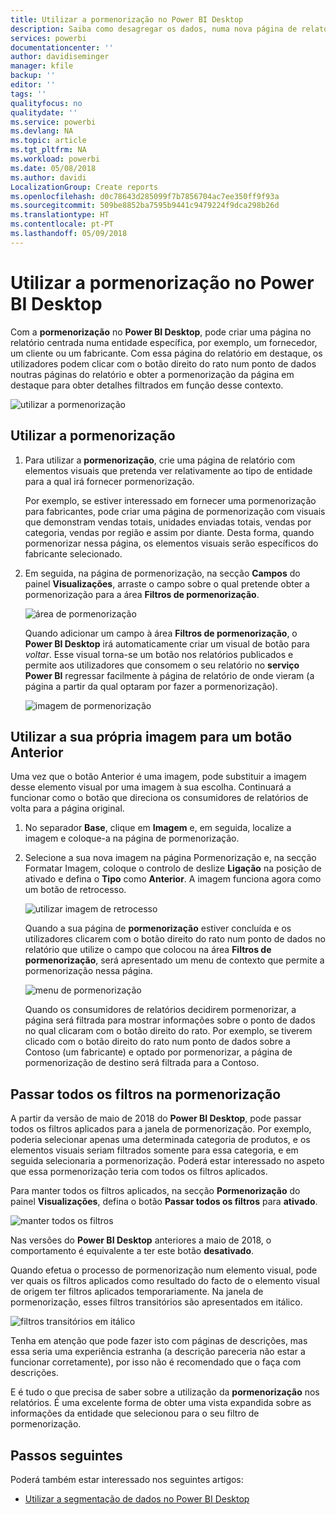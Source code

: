 ```yaml
---
title: Utilizar a pormenorização no Power BI Desktop
description: Saiba como desagregar os dados, numa nova página de relatório, no Power BI Desktop
services: powerbi
documentationcenter: ''
author: davidiseminger
manager: kfile
backup: ''
editor: ''
tags: ''
qualityfocus: no
qualitydate: ''
ms.service: powerbi
ms.devlang: NA
ms.topic: article
ms.tgt_pltfrm: NA
ms.workload: powerbi
ms.date: 05/08/2018
ms.author: davidi
LocalizationGroup: Create reports
ms.openlocfilehash: d0c78643d285099f7b7856704ac7ee350ff9f93a
ms.sourcegitcommit: 509be8852ba7595b9441c9479224f9dca298b26d
ms.translationtype: HT
ms.contentlocale: pt-PT
ms.lasthandoff: 05/09/2018
---
```

# <a name="use-drillthrough-in-power-bi-desktop"></a>Utilizar a pormenorização no Power BI Desktop
Com a **pormenorização** no **Power BI Desktop**, pode criar uma página no relatório centrada numa entidade específica, por exemplo, um fornecedor, um cliente ou um fabricante. Com essa página do relatório em destaque, os utilizadores podem clicar com o botão direito do rato num ponto de dados noutras páginas do relatório e obter a pormenorização da página em destaque para obter detalhes filtrados em função desse contexto.

![utilizar a pormenorização](media/desktop-drillthrough/drillthrough_01.png)

## <a name="using-drillthrough"></a>Utilizar a pormenorização
1. Para utilizar a **pormenorização**, crie uma página de relatório com elementos visuais que pretenda ver relativamente ao tipo de entidade para a qual irá fornecer pormenorização. 

    Por exemplo, se estiver interessado em fornecer uma pormenorização para fabricantes, pode criar uma página de pormenorização com visuais que demonstram vendas totais, unidades enviadas totais, vendas por categoria, vendas por região e assim por diante. Desta forma, quando pormenorizar nessa página, os elementos visuais serão específicos do fabricante selecionado.

2. Em seguida, na página de pormenorização, na secção **Campos** do painel **Visualizações**, arraste o campo sobre o qual pretende obter a pormenorização para a área **Filtros de pormenorização**.

    ![área de pormenorização](media/desktop-drillthrough/drillthrough_02.png)

    Quando adicionar um campo à área **Filtros de pormenorização**, o **Power BI Desktop** irá automaticamente criar um visual de botão para *voltar*. Esse visual torna-se um botão nos relatórios publicados e permite aos utilizadores que consomem o seu relatório no **serviço Power BI** regressar facilmente à página de relatório de onde vieram (a página a partir da qual optaram por fazer a pormenorização).

    ![imagem de pormenorização](media/desktop-drillthrough/drillthrough_03.png)

## <a name="use-your-own-image-for-a-back-button"></a>Utilizar a sua própria imagem para um botão Anterior    
 Uma vez que o botão Anterior é uma imagem, pode substituir a imagem desse elemento visual por uma imagem à sua escolha. Continuará a funcionar como o botão que direciona os consumidores de relatórios de volta para a página original.

1. No separador **Base**, clique em **Imagem** e, em seguida, localize a imagem e coloque-a na página de pormenorização.
2. Selecione a sua nova imagem na página Pormenorização e, na secção Formatar Imagem, coloque o controlo de deslize **Ligação** na posição de ativado e defina o **Tipo** como **Anterior**. A imagem funciona agora como um botão de retrocesso.

    ![utilizar imagem de retrocesso](media/desktop-drillthrough/drillthrough_05.png)

    Quando a sua página de **pormenorização** estiver concluída e os utilizadores clicarem com o botão direito do rato num ponto de dados no relatório que utilize o campo que colocou na área **Filtros de pormenorização**, será apresentado um menu de contexto que permite a pormenorização nessa página.

    ![menu de pormenorização](media/desktop-drillthrough/drillthrough_04.png)

    Quando os consumidores de relatórios decidirem pormenorizar, a página será filtrada para mostrar informações sobre o ponto de dados no qual clicaram com o botão direito do rato. Por exemplo, se tiverem clicado com o botão direito do rato num ponto de dados sobre a Contoso (um fabricante) e optado por pormenorizar, a página de pormenorização de destino será filtrada para a Contoso.

## <a name="pass-all-filters-in-drillthrough"></a>Passar todos os filtros na pormenorização

A partir da versão de maio de 2018 do **Power BI Desktop**, pode passar todos os filtros aplicados para a janela de pormenorização. Por exemplo, poderia selecionar apenas uma determinada categoria de produtos, e os elementos visuais seriam filtrados somente para essa categoria, e em seguida selecionaria a pormenorização. Poderá estar interessado no aspeto que essa pormenorização teria com todos os filtros aplicados.

Para manter todos os filtros aplicados, na secção **Pormenorização** do painel **Visualizações**, defina o botão **Passar todos os filtros** para **ativado**. 

![manter todos os filtros](media/desktop-drillthrough/drillthrough_06.png)

Nas versões do **Power BI Desktop** anteriores a maio de 2018, o comportamento é equivalente a ter este botão **desativado**.

Quando efetua o processo de pormenorização num elemento visual, pode ver quais os filtros aplicados como resultado do facto de o elemento visual de origem ter filtros aplicados temporariamente. Na janela de pormenorização, esses filtros transitórios são apresentados em itálico. 

![filtros transitórios em itálico](media/desktop-drillthrough/drillthrough_07.png)

Tenha em atenção que pode fazer isto com páginas de descrições, mas essa seria uma experiência estranha (a descrição pareceria não estar a funcionar corretamente), por isso não é recomendado que o faça com descrições.

E é tudo o que precisa de saber sobre a utilização da **pormenorização** nos relatórios. É uma excelente forma de obter uma vista expandida sobre as informações da entidade que selecionou para o seu filtro de pormenorização.

## <a name="next-steps"></a>Passos seguintes

Poderá também estar interessado nos seguintes artigos:

* [Utilizar a segmentação de dados no Power BI Desktop](desktop-slicers.md)

